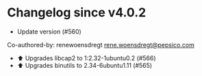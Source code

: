 # Changelog since v4.0.2
- Update version (#560)

Co-authored-by: renewoensdregt <rene.woensdregt@pepsico.com> 
- ⬆️ Upgrades libcap2 to 1:2.32-1ubuntu0.2 (#566) 
- ⬆️ Upgrades binutils to 2.34-6ubuntu1.11 (#565) 
